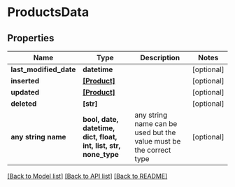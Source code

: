 # ProductsData


## Properties
Name | Type | Description | Notes
------------ | ------------- | ------------- | -------------
**last_modified_date** | **datetime** |  | [optional] 
**inserted** | [**[Product]**](Product.md) |  | [optional] 
**updated** | [**[Product]**](Product.md) |  | [optional] 
**deleted** | **[str]** |  | [optional] 
**any string name** | **bool, date, datetime, dict, float, int, list, str, none_type** | any string name can be used but the value must be the correct type | [optional]

[[Back to Model list]](../README.md#documentation-for-models) [[Back to API list]](../README.md#documentation-for-api-endpoints) [[Back to README]](../README.md)


